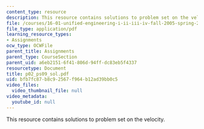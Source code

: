 ```yaml
---
content_type: resource
description: This resource contains solutions to problem set on the velocity.
file: /courses/16-01-unified-engineering-i-ii-iii-iv-fall-2005-spring-2006/bfb7fc87b8c92567f964b12ad39bb0c5_p02_ps09_sol.pdf
file_type: application/pdf
learning_resource_types:
- Assignments
ocw_type: OCWFile
parent_title: Assignments
parent_type: CourseSection
parent_uid: a6eb2151-6f41-806d-94ff-dc83eb5f4337
resourcetype: Document
title: p02_ps09_sol.pdf
uid: bfb7fc87-b8c9-2567-f964-b12ad39bb0c5
video_files:
  video_thumbnail_file: null
video_metadata:
  youtube_id: null
---
```

This resource contains solutions to problem set on the velocity.

